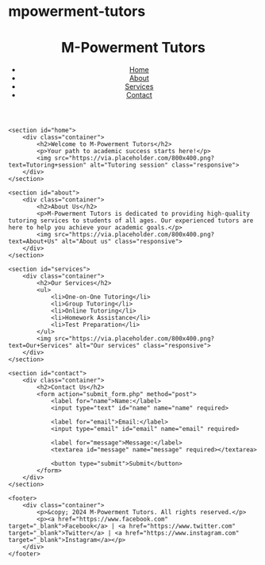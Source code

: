 # mpowerment-tutors
<!DOCTYPE html>
<html lang="en">
<head>
    <meta charset="UTF-8">
    <meta name="viewport" content="width=device-width, initial-scale=1.0">
    <title>M-Powerment Tutors</title>
    <link rel="stylesheet" href="styles.css">
</head>
<body>
    <header>
        <div class="container">
            <h1>M-Powerment Tutors</h1>
            <nav>
                <ul>
                    <li><a href="#home">Home</a></li>
                    <li><a href="#about">About</a></li>
                    <li><a href="#services">Services</a></li>
                    <li><a href="#contact">Contact</a></li>
                </ul>
            </nav>
        </div>
    </header>

    <section id="home">
        <div class="container">
            <h2>Welcome to M-Powerment Tutors</h2>
            <p>Your path to academic success starts here!</p>
            <img src="https://via.placeholder.com/800x400.png?text=Tutoring+session" alt="Tutoring session" class="responsive">
        </div>
    </section>

    <section id="about">
        <div class="container">
            <h2>About Us</h2>
            <p>M-Powerment Tutors is dedicated to providing high-quality tutoring services to students of all ages. Our experienced tutors are here to help you achieve your academic goals.</p>
            <img src="https://via.placeholder.com/800x400.png?text=About+Us" alt="About us" class="responsive">
        </div>
    </section>

    <section id="services">
        <div class="container">
            <h2>Our Services</h2>
            <ul>
                <li>One-on-One Tutoring</li>
                <li>Group Tutoring</li>
                <li>Online Tutoring</li>
                <li>Homework Assistance</li>
                <li>Test Preparation</li>
            </ul>
            <img src="https://via.placeholder.com/800x400.png?text=Our+Services" alt="Our services" class="responsive">
        </div>
    </section>

    <section id="contact">
        <div class="container">
            <h2>Contact Us</h2>
            <form action="submit_form.php" method="post">
                <label for="name">Name:</label>
                <input type="text" id="name" name="name" required>

                <label for="email">Email:</label>
                <input type="email" id="email" name="email" required>

                <label for="message">Message:</label>
                <textarea id="message" name="message" required></textarea>

                <button type="submit">Submit</button>
            </form>
        </div>
    </section>

    <footer>
        <div class="container">
            <p>&copy; 2024 M-Powerment Tutors. All rights reserved.</p>
            <p><a href="https://www.facebook.com" target="_blank">Facebook</a> | <a href="https://www.twitter.com" target="_blank">Twitter</a> | <a href="https://www.instagram.com" target="_blank">Instagram</a></p>
        </div>
    </footer>
</body>
</html>
